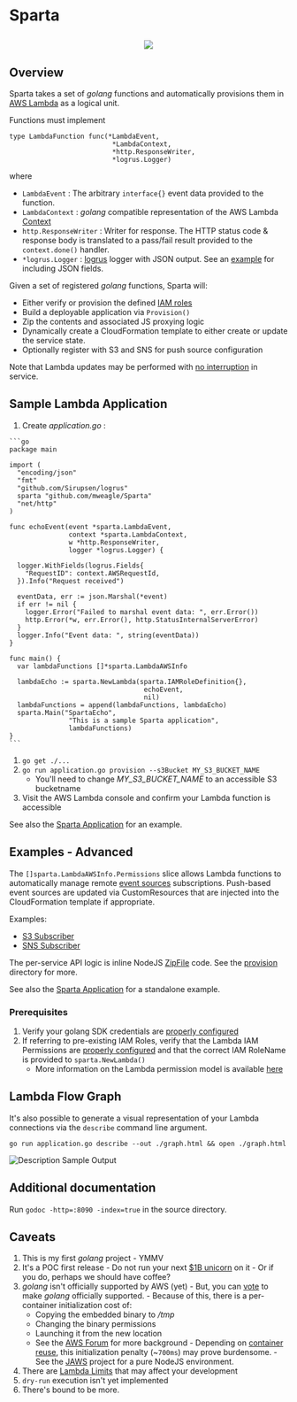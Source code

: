 # Sparta <p align="center">

<div align="center"><img src="https://raw.githubusercontent.com/mweagle/Sparta/master/site/SpartanShieldSmall.png" />
</div>

## Overview

Sparta takes a set of _golang_ functions and automatically provisions them in
[AWS Lambda](https://aws.amazon.com/lambda/) as a logical unit.

Functions must implement

    type LambdaFunction func(*LambdaEvent,
                              *LambdaContext,
                              *http.ResponseWriter,
                              *logrus.Logger)

where

  * `LambdaEvent` :  The arbitrary `interface{}` event data provided to the function.
  * `LambdaContext` : _golang_ compatible representation of the AWS Lambda [Context](http://docs.aws.amazon.com/lambda/latest/dg/nodejs-prog-model-context.html)
  * `http.ResponseWriter` : Writer for response. The HTTP status code & response body is translated to a pass/fail result provided to the `context.done()` handler.
  * `*logrus.Logger` : [logrus](https://github.com/Sirupsen/logrus) logger with JSON output. See an [example](https://github.com/Sirupsen/logrus#example) for including JSON fields.

Given a set of registered _golang_ functions, Sparta will:

  * Either verify or provision the defined [IAM roles](http://docs.aws.amazon.com/lambda/latest/dg/intro-permission-model.html)
  * Build a deployable application via `Provision()`
  * Zip the contents and associated JS proxying logic
  * Dynamically create a CloudFormation template to either create or update the service state.
  * Optionally register with S3 and SNS for push source configuration


Note that Lambda updates may be performed with [no interruption](http://docs.aws.amazon.com/AWSCloudFormation/latest/UserGuide/aws-resource-lambda-function.html)
in service.

## Sample Lambda Application

  1. Create _application.go_ :
  
    ```go
    package main

    import (
      "encoding/json"
      "fmt"
      "github.com/Sirupsen/logrus"
      sparta "github.com/mweagle/Sparta"
      "net/http"
    )

    func echoEvent(event *sparta.LambdaEvent,
                   context *sparta.LambdaContext,
                   w *http.ResponseWriter,
                   logger *logrus.Logger) {

      logger.WithFields(logrus.Fields{
        "RequestID": context.AWSRequestId,
      }).Info("Request received")

      eventData, err := json.Marshal(*event)
      if err != nil {
        logger.Error("Failed to marshal event data: ", err.Error())
        http.Error(*w, err.Error(), http.StatusInternalServerError)
      }
      logger.Info("Event data: ", string(eventData))
    }

    func main() {
      var lambdaFunctions []*sparta.LambdaAWSInfo

      lambdaEcho := sparta.NewLambda(sparta.IAMRoleDefinition{},
                                      echoEvent,
                                      nil)
      lambdaFunctions = append(lambdaFunctions, lambdaEcho)
      sparta.Main("SpartaEcho",
                   "This is a sample Sparta application",
                   lambdaFunctions)
    }
    ```

  1. `go get ./...`
  1. `go run application.go provision --s3Bucket MY_S3_BUCKET_NAME`
      - You'll need to change *MY_S3_BUCKET_NAME* to an accessible S3 bucketname
  1. Visit the AWS Lambda console and confirm your Lambda function is accessible

See also the [Sparta Application](https://github.com/mweagle/SpartaApplication) for
an example.


## Examples - Advanced

The `[]sparta.LambdaAWSInfo.Permissions` slice allows Lambda functions to automatically manage remote [event sources](http://docs.aws.amazon.com/lambda/latest/dg/intro-core-components.html#intro-core-components-event-sources) subscriptions. Push-based event sources are updated via CustomResources that are injected into the CloudFormation template if appropriate.

Examples:

  * [S3 Subscriber](https://github.com/mweagle/Sparta/blob/master/doc_s3permission_test.go)
  * [SNS Subscriber](https://github.com/mweagle/Sparta/blob/master/doc_snspermission_test.go)

The per-service API logic is inline NodeJS [ZipFile](http://docs.aws.amazon.com/AWSCloudFormation/latest/UserGuide/aws-properties-lambda-function-code.html#cfn-lambda-function-code-zipfile) code. See the [provision](https://github.com/mweagle/Sparta/tree/master/resources/provision)
directory for more.

See also the [Sparta Application](https://github.com/mweagle/SpartaApplication) for a standalone example.

### Prerequisites

  1. Verify your golang SDK credentials are [properly configured](https://github.com/aws/aws-sdk-go/wiki/Getting-Started-Credentials)
  1. If referring to pre-existing IAM Roles, verify that the Lambda IAM Permissions are [properly configured](http://docs.aws.amazon.com/lambda/latest/dg/intro-permission-model.html) and that the correct IAM RoleName is provided to `sparta.NewLambda()`
      - More information on the Lambda permission model is available [here](https://aws.amazon.com/blogs/compute/easy-authorization-of-aws-lambda-functions)

## Lambda Flow Graph

It's also possible to generate a visual representation of your Lambda connections
via the `describe` command line argument.

```
go run application.go describe --out ./graph.html && open ./graph.html
```

![Description Sample Output](https://raw.githubusercontent.com/mweagle/Sparta/master/site/describe.jpg)

## Additional documentation

Run `godoc -http=:8090 -index=true` in the source directory.

## Caveats

  1. This is my first _golang_ project - YMMV
  1. It's a POC first release
    - Do not run your next [$1B unicorn](https://en.wikipedia.org/wiki/Unicorn_%28finance%29) on it
    - Or if you do, perhaps we should have coffee?
  1. _golang_ isn't officially supported by AWS (yet)
    - But, you can [vote](https://twitter.com/awscloud/status/659795641204260864) to make _golang_ officially supported.
    - Because of this, there is a per-container initialization cost of:
        - Copying the embedded binary to _/tmp_
        - Changing the binary permissions
        - Launching it from the new location
        - See the [AWS Forum](https://forums.aws.amazon.com/message.jspa?messageID=583910) for more background
    - Depending on [container reuse](https://aws.amazon.com/blogs/compute/container-reuse-in-lambda/), this initialization penalty (~`700ms`) may prove burdensome.
    - See the [JAWS](https://github.com/jaws-framework/JAWS) project for a pure NodeJS environment.
  1. There are [Lambda Limits](http://docs.aws.amazon.com/lambda/latest/dg/limits.html) that may affect your development
  1. `dry-run` execution isn't yet implemented
  1. There's bound to be more.


